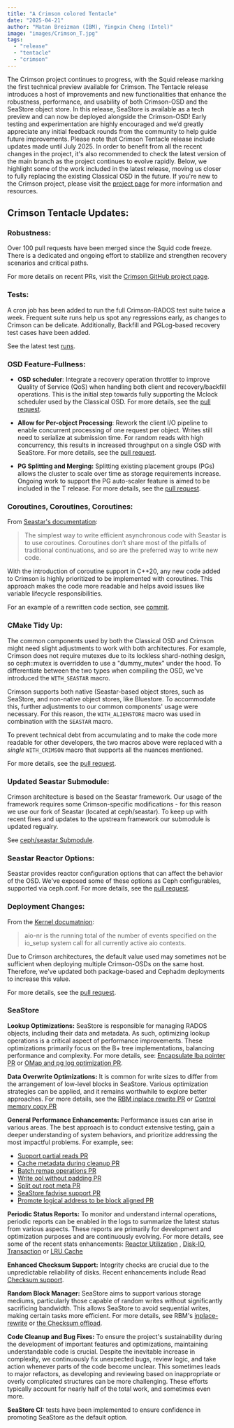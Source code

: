 ```yaml
---
title: "A Crimson colored Tentacle"
date: "2025-04-21"
author: "Matan Breizman (IBM), Yingxin Cheng (Intel)"
image: "images/Crimson_T.jpg"
tags:
  - "release"
  - "tentacle"
  - "crimson"
---
```


The Crimson project continues to progress, with the Squid release marking the first technical preview available for Crimson.
The Tentacle release introduces a host of improvements and new functionalities that enhance the robustness, performance, and usability
of both Crimson-OSD and the SeaStore object store.
In this release, SeaStore is available as a tech preview and can now be deployed alongside the Crimson-OSD!
Early testing and experimentation are highly encouraged and we’d greatly appreciate any initial feedback rounds from the community to help guide future improvements.
Please note that Crimson Tentacle release include updates made until July 2025.
In order to benefit from all the recent changes in the project,
it's also recommended to check the latest version of the main branch as the project continues to evolve rapidly.
Below, we highlight some of the work included in the latest release, moving us closer to fully replacing the existing Classical OSD in the future.
If you're new to the Crimson project, please visit the [project page](https://ceph.io/en/news/crimson) for more information and resources.

## Crimson Tentacle Updates:

### Robustness:

Over 100 pull requests have been merged since the Squid code freeze. There is a dedicated and ongoing effort
to stabilize and strengthen recovery scenarios and critical paths.

For more details on recent PRs, visit the [Crimson GitHub project page](https://github.com/orgs/ceph/projects/8).

### Tests:

A cron job has been added to run the full Crimson-RADOS test suite twice a week.
Frequent suite runs help us spot any regressions early, as changes to Crimson can be delicate.
Additionally, Backfill and PGLog-based recovery test cases have been added.

See the latest test [runs](https://pulpito.ceph.com/teuthology-2025-04-05_20:56:02-crimson-rados-main-distro-crimson-smithi/).

### OSD Feature-Fullness:

- **OSD scheduler**:
  Integrate a recovery operation throttler to improve Quality of Service (QoS) when handling both client and recovery/backfill operations.
  This is the initial step towards fully supporting the Mclock scheduler used by the Classical OSD.
  For more details, see the [pull request](https://github.com/ceph/ceph/pull/62080).

- **Allow for Per-object Processing**:
  Rework the client I/O pipeline to enable concurrent processing of one request per object.
  Writes still need to serialize at submission time. For random reads with high concurrency,
  this results in increased throughput on a single OSD with SeaStore.
  For more details, see the [pull request](https://github.com/ceph/ceph/pull/61005).

- **PG Splitting and Merging:**
  Splitting existing placement groups (PGs) allows the cluster to scale over time as storage requirements increase.
  Ongoing work to support the PG auto-scaler feature is aimed to be included in the T release.
  For more details, see the [pull request](https://github.com/ceph/ceph/pull/60428).

### Coroutines, Coroutines, Coroutines:

From [Seastar's documentation](https://docs.seastar.io/master/split/5.html):

> The simplest way to write efficient asynchronous code with Seastar is to use coroutines.
> Coroutines don’t share most of the pitfalls of traditional continuations, and so are the preferred way to write new code.

With the introduction of coroutine support in C++20, any new code added to Crimson is highly prioritized to be implemented with coroutines.
This approach makes the code more readable and helps avoid issues like variable lifecycle responsibilities.

For an example of a rewritten code section, see [commit](https://github.com/ceph/ceph/pull/61536/commits/878f3bff706bf3e4acd0d4176310dd3fc5230a83).

### CMake Tidy Up:

The common components used by both the Classical OSD and Crimson might need slight adjustments to work with both architectures.
For example, Crimson does not require mutexes due to its lockless shard-nothing design, so ceph::mutex is overridden to use a "dummy_mutex" under the hood.
To differentiate between the two types when compiling the OSD, we've introduced the `WITH_SEASTAR` macro.

Crimson supports both native (Seastar-based object stores, such as SeaStore, and non-native object stores, like Bluestore.
To accommodate this, further adjustments to our common components' usage were necessary. For this reason,
the `WITH_ALIENSTORE` macro was used in combination with the `SEASTAR` macro.

To prevent technical debt from accumulating and to make the code more readable for other developers,
the two macros above were replaced with a _single_ `WITH_CRIMSON` macro that supports all the nuances mentioned.

For more details, see the [pull request](https://github.com/ceph/ceph/pull/61672).

### Updated Seastar Submodule:

Crimson architecture is based on the Seastar framework. Our usage of the framework requires some Crimson-specific modifications -
for this reason we use our fork of Seastar (located at ceph/seastar). To keep up with recent fixes and updates to the upstream framework
our submodule is updated regualry.

See [ceph/seastar Submodule](https://github.com/ceph/seastar/commits/wip-matanb-seastar-feb-25/).

### Seastar Reactor Options:

Seastar provides reactor configuration options that can affect the behavior of the OSD.
We've exposed some of these options as Ceph configurables, supported via ceph.conf.
For more details, see the [pull request](https://github.com/ceph/ceph/pull/61494).

### Deployment Changes:

From the [Kernel documatnion](https://www.kernel.org/doc/Documentation/sysctl/fs.txt):

> aio-nr is the running total of the number of events specified on the
> io_setup system call for all currently active aio contexts.

Due to Crimson architectures, the default value used may sometimes not be sufficient when deploying multiple Crimson-OSDs on the same host.
Therefore, we've updated both package-based and Cephadm deployments to increase this value.

For more details, see the [pull request](https://github.com/ceph/ceph/pull/60611).

### SeaStore

**Lookup Optimizations:** SeaStore is responsible for managing RADOS objects, including their data and metadata.
As such, optimizing lookup operations is a critical aspect of performance improvements. These optimizations primarily focus on the B+ tree implementations, balancing performance and complexity.
For more details, see: [Encapsulate lba pointer PR](https://github.com/ceph/ceph/pull/61347) or [OMap and pg log optimization PR](https://github.com/ceph/ceph/pull/59213).

**Data Overwrite Optimizations:** It is common for write sizes to differ from the arrangement of low-level blocks in SeaStore.
Various optimization strategies can be applied, and it remains worthwhile to explore better approaches.
For more details, see the [RBM inplace rewrite PR](https://github.com/ceph/ceph/pull/54525) or [Control memory copy PR](https://github.com/ceph/ceph/pull/56353)

**General Performance Enhancements:** Performance issues can arise in various areas. The best approach is to conduct extensive testing,
gain a deeper understanding of system behaviors, and prioritize addressing the most impactful problems.
For example, see:

- [Support partial reads PR](https://github.com/ceph/ceph/pull/60654)
- [Cache metadata during cleanup PR](https://github.com/ceph/ceph/pull/56250)
- [Batch remap operations PR](https://github.com/ceph/ceph/pull/57818)
- [Write ool without padding PR](https://github.com/ceph/ceph/pull/58250)
- [Split out root meta PR](https://github.com/ceph/ceph/pull/60655)
- [SeaStore fadvise support PR](https://github.com/ceph/ceph/pull/60891)
- [Promote logical address to be block aligned PR](https://github.com/ceph/ceph/pull/59182)

**Periodic Status Reports:** To monitor and understand internal operations, periodic reports can be enabled in the logs to summarize the latest status from various aspects. These reports are primarily for development and optimization purposes and are continuously evolving.
For more details, see some of the recent stats enhancements: [Reactor Utilization](https://github.com/ceph/ceph/pull/56775) , [Disk-IO](https://github.com/ceph/ceph/pull/57788),
[Transaction](https://github.com/ceph/ceph/pull/58467) or [LRU Cache](https://github.com/ceph/ceph/pull/59212)

**Enhanced Checksum Support:** Integrity checks are crucial due to the unpredictable reliability of disks. Recent enhancements include Read [Checksum support](https://github.com/ceph/ceph/pull/55449).

**Random Block Manager:** SeaStore aims to support various storage mediums, particularly those capable of random writes without significantly sacrificing bandwidth.
This allows SeaStore to avoid sequential writes, making certain tasks more efficient. For more details, see RBM's [inplace-rewrite](https://github.com/ceph/ceph/pull/54525) or
[the Checksum offload](https://github.com/ceph/ceph/pull/57782).

**Code Cleanup and Bug Fixes:** To ensure the project's sustainability during the development of important features and optimizations, maintaining understandable code is crucial.
Despite the inevitable increase in complexity, we continuously fix unexpected bugs, review logic, and take action whenever parts of the code become unclear.
This sometimes leads to major refactors, as developing and reviewing based on inappropriate or overly complicated structures can be more challenging.
These efforts typically account for nearly half of the total work, and sometimes even more.

**SeaStore CI:** tests have been implemented to ensure confidence in promoting SeaStore as the default option.
